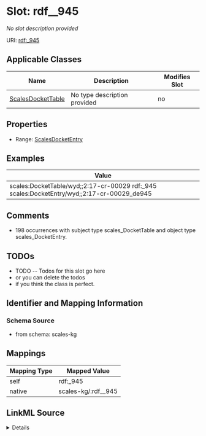 

# Slot: rdf__945


_No slot description provided_





URI: [rdf:_945](http://www.w3.org/1999/02/22-rdf-syntax-ns#_945)



<!-- no inheritance hierarchy -->





## Applicable Classes

| Name | Description | Modifies Slot |
| --- | --- | --- |
| [ScalesDocketTable](../classes/ScalesDocketTable.md) | No type description provided |  no  |







## Properties

* Range: [ScalesDocketEntry](../classes/ScalesDocketEntry.md)






## Examples

| Value |
| --- |
| scales:DocketTable/wyd;;2:17-cr-00029 rdf:_945 scales:DocketEntry/wyd;;2:17-cr-00029_de945 |

## Comments

* 198 occurrences with subject type scales_DocketTable and object type scales_DocketEntry.

## TODOs

* TODO -- Todos for this slot go here
* or you can delete the todos
* if you think the class is perfect.

## Identifier and Mapping Information







### Schema Source


* from schema: scales-kg




## Mappings

| Mapping Type | Mapped Value |
| ---  | ---  |
| self | rdf:_945 |
| native | scales-kg/:rdf__945 |




## LinkML Source

<details>
```yaml
name: rdf__945
description: No slot description provided
todos:
- TODO -- Todos for this slot go here
- or you can delete the todos
- if you think the class is perfect.
comments:
- 198 occurrences with subject type scales_DocketTable and object type scales_DocketEntry.
examples:
- value: scales:DocketTable/wyd;;2:17-cr-00029 rdf:_945 scales:DocketEntry/wyd;;2:17-cr-00029_de945
from_schema: scales-kg
rank: 1000
slot_uri: rdf:_945
alias: rdf__945
domain_of:
- scales_DocketTable
range: scales_DocketEntry

```
</details>